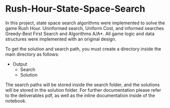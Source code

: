# Rush-Hour-State-Space-Search
In this project, state space search algorithms were implemented to solve the game Rush Hour. Uninformed search, Uniform Cost, and informed searches Greedy-Best First Search and Algorithms A/A*. All game logic and data structures were implemented with an original design. 

To get the solution and search path, you must create a directory inside the main directory as follows:

- Output
  - Search
  - Solution
  
The search paths will be stored inside the search folder, and the solutions will be stored in the solution folder. For further documentation please refer to the deliverables pdf, as well as the inline documentation inside of the notebook.
